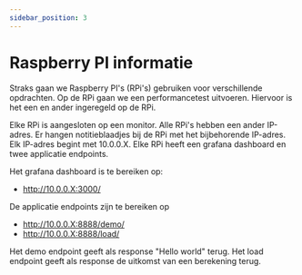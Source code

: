 ```yaml
---
sidebar_position: 3
---
```


# Raspberry PI informatie

Straks gaan we Raspberry PI's (RPi's) gebruiken voor verschillende opdrachten. Op de RPi gaan we een performancetest uitvoeren. Hiervoor is het een en ander ingeregeld op de RPi.

Elke RPi is aangesloten op een monitor. Alle RPi's hebben een ander IP-adres. Er hangen notitieblaadjes bij de RPi met het bijbehorende IP-adres. Elk IP-adres begint met 10.0.0.X. Elke RPi heeft een grafana dashboard en twee applicatie endpoints. 

Het grafana dashboard is te bereiken op:
- http://10.0.0.X:3000/


De applicatie endpoints zijn te bereiken op 
- http://10.0.0.X:8888/demo/
- http://10.0.0.X:8888/load/

Het demo endpoint geeft als response "Hello world" terug. Het load endpoint geeft als response de uitkomst van een berekening terug.